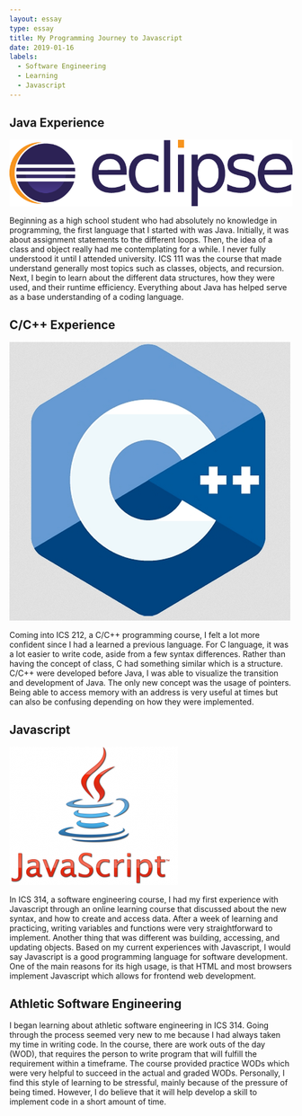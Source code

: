 ```yaml
---
layout: essay
type: essay
title: My Programming Journey to Javascript
date: 2019-01-16
labels:
  - Software Engineering
  - Learning
  - Javascript
---
```


## Java Experience
<img class="ui large left circular floated image" src="../images/javaLogo.png">

Beginning as a high school student who had absolutely no knowledge in programming, the first language that I started with was Java. Initially, it was about assignment statements to the different loops. Then, the idea of a class and object really had me contemplating for a while. I never fully understood it until I attended university. ICS 111 was the course that made understand generally most topics such as classes, objects, and recursion. Next, I begin to learn about the different data structures, how they were used, and their runtime efficiency. Everything about Java has helped serve as a base understanding of a coding language. 

## C/C++ Experience
<img class="ui large right circular floated image" src="../images/CplusplusLogo.png">

Coming into ICS 212, a C/C++ programming course, I felt a lot more confident since I had a learned a previous language. For C language, it was a lot easier to write code, aside from a few syntax differences. Rather than having the concept of class, C had something similar which is a structure. C/C++  were developed before Java, I was able to visualize the transition and development of Java. The only new concept was the usage of pointers. Being able to access memory with an address is very useful at times but can also be confusing depending on how they were implemented.

## Javascript
<img class="ui large left circular floated image" src="../images/javascriptLogo.png">

In ICS 314, a software engineering course, I had my first experience with Javascript through an online learning course that discussed about the new syntax, and how to create and access data. After a week of learning and practicing, writing variables and functions were very straightforward to implement. Another thing that was different was building, accessing, and updating objects. Based on my current experiences with Javascript, I would say Javascript is a good programming language for software development. One of the main reasons for its high usage, is that HTML and most browsers implement Javascript which allows for frontend web development.

## Athletic Software Engineering

 I began learning about athletic software engineering in ICS 314. Going through the process seemed very new to me because I had always taken my time in writing code. In the course, there are work outs of the day (WOD), that requires the person to write program that will fulfill the requirement within a timeframe. The course provided practice WODs which were very helpful to succeed in the actual and graded WODs. Personally, I find this style of learning to be stressful, mainly because of the pressure of being timed. However, I do believe that it will help develop a skill to implement code in a short amount of time.

